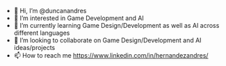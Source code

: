 - 👋 Hi, I’m @duncanandres
- 👀 I’m interested in Game Development and AI
- 🌱 I’m currently learning Game Design/Development as well as AI across different languages
- 💞️ I’m looking to collaborate on Game Design/Development and AI ideas/projects
- 📫 How to reach me https://www.linkedin.com/in/hernandezandres/

<!---
duncanandres/duncanandres is a ✨ special ✨ repository because its `README.md` (this file) appears on your GitHub profile.
You can click the Preview link to take a look at your changes.
--->
